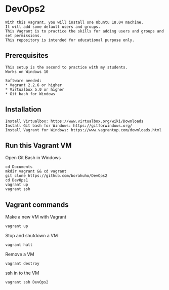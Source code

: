# DevOps2
```
With this vagrant, you will install one Ubuntu 18.04 machine.
It will add some default users and groups.
This Vagrant is to practice the skills for adding users and groups and set permissions.
This repository is intended for educational purpose only.
```

## Prerequisites
```
This setup is the second to practice with my students.
Works on Windows 10

Software needed:
* Vagrant 2.2.6 or higher
* Virtualbox 5.0 or higher
* Git bash for Windows
```
## Installation
```
Install Virtualbox: https://www.virtualbox.org/wiki/Downloads
Install Git bash for Windows: https://gitforwindows.org/
Install Vagrant for Windows: https://www.vagrantup.com/downloads.html
```
## Run this Vagrant VM
Open Git Bash in Windows
```
cd Documents
mkdir vagrant && cd vagrant
git clone https://github.com/borahuho/DevOps2
cd DevOps1
vagrant up
vagrant ssh
```
## Vagrant commands
Make a new VM with Vagrant
```
vagrant up
```
Stop and shutdown a VM
```
vagrant halt
```
Remove a VM
```
vagrant destroy
```
ssh in to the VM
```
vagrant ssh DevOps2
```

